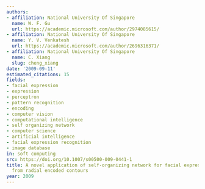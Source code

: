 ```yaml
---
authors:
- affiliation: National University Of Singapore
  name: W. F. Gu
  url: https://academic.microsoft.com/author/2974085615/
- affiliation: National University Of Singapore
  name: Y. V. Venkatesh
  url: https://academic.microsoft.com/author/2696316371/
- affiliation: National University Of Singapore
  name: C. Xiang
  slug: cheng_xiang
date: '2009-09-11'
estimated_citations: 15
fields:
- facial expression
- expression
- perceptron
- pattern recognition
- encoding
- computer vision
- computational intelligence
- self organizing network
- computer science
- artificial intelligence
- facial expression recognition
- image database
in: soft computing
src: https://doi.org/10.1007/s00500-009-0441-1
title: A novel application of self-organizing network for facial expression recognition
  from radial encoded contours
year: 2009
---
```

